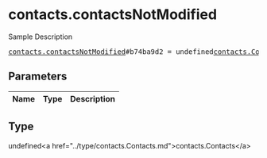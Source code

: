 # contacts.contactsNotModified

Sample Description

<pre>
<a href="../constructor/contacts.contactsNotModified.md">contacts.contactsNotModified</a>#b74ba9d2 = undefined<a href="../type/contacts.Contacts.md">contacts.Contacts</a>;
</pre>

## Parameters

| Name | Type | Description |
|------|:----:|-------------|

## Type

undefined&lt;a href=&#34;../type/contacts.Contacts.md&#34;&gt;contacts.Contacts&lt;/a&gt;
